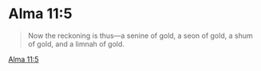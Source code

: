 # Alma 11:5

> Now the reckoning is thus—a senine of gold, a seon of gold, a shum of gold, and a limnah of gold.

[Alma 11:5](https://www.churchofjesuschrist.org/study/scriptures/bofm/alma/11?lang=eng&id=p5#p5)


